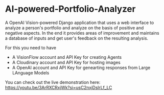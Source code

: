 ﻿# AI-powered-Portfolio-Analyzer

A OpenAI Vision-powered Django application that uses a web interface to analyze a person's portfolio and analyze on the basis of positive and negative aspects. In the end it provides areas of improvement and maintains a database of inputs and get user's feedback on the resulting analysis.

For this you need to have
- A VisionFlow account and API Key for creating Agents
- A Cloudinary account and API Key for hosting images 
- A OpenAI account and API Key for genearting responses from Large LAnguage Models

You can check out the live demonstration here:
https://youtu.be/3ArRXCRxjWk?si=usC2nxjDsIrLf_LC


